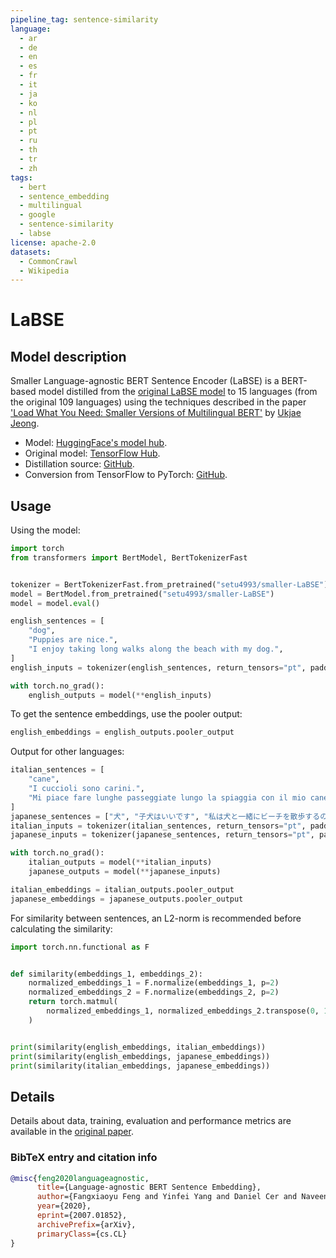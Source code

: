 ```yaml
---
pipeline_tag: sentence-similarity
language:
  - ar
  - de
  - en
  - es
  - fr
  - it
  - ja
  - ko
  - nl
  - pl
  - pt
  - ru
  - th
  - tr
  - zh
tags:
  - bert
  - sentence_embedding
  - multilingual
  - google
  - sentence-similarity
  - labse
license: apache-2.0
datasets:
  - CommonCrawl
  - Wikipedia
---
```


# LaBSE

## Model description

Smaller Language-agnostic BERT Sentence Encoder (LaBSE) is a BERT-based model distilled from the [original LaBSE model](https://huggingface.co/setu4993/LaBSE) to 15 languages (from the original 109 languages) using the techniques described in the paper ['Load What You Need: Smaller Versions of Multilingual BERT'](https://arxiv.org/abs/2010.05609) by [Ukjae Jeong](https://github.com/jeongukjae/).

- Model: [HuggingFace's model hub](https://huggingface.co/setu4993/smaller-LaBSE).
- Original model: [TensorFlow Hub](https://tfhub.dev/jeongukjae/smaller_LaBSE_15lang/1).
- Distillation source: [GitHub](https://github.com/jeongukjae/smaller-labse).
- Conversion from TensorFlow to PyTorch: [GitHub](https://github.com/setu4993/convert-labse-tf-pt).

## Usage

Using the model:

```python
import torch
from transformers import BertModel, BertTokenizerFast


tokenizer = BertTokenizerFast.from_pretrained("setu4993/smaller-LaBSE")
model = BertModel.from_pretrained("setu4993/smaller-LaBSE")
model = model.eval()

english_sentences = [
    "dog",
    "Puppies are nice.",
    "I enjoy taking long walks along the beach with my dog.",
]
english_inputs = tokenizer(english_sentences, return_tensors="pt", padding=True)

with torch.no_grad():
    english_outputs = model(**english_inputs)
```

To get the sentence embeddings, use the pooler output:

```python
english_embeddings = english_outputs.pooler_output
```

Output for other languages:

```python
italian_sentences = [
    "cane",
    "I cuccioli sono carini.",
    "Mi piace fare lunghe passeggiate lungo la spiaggia con il mio cane.",
]
japanese_sentences = ["犬", "子犬はいいです", "私は犬と一緒にビーチを散歩するのが好きです"]
italian_inputs = tokenizer(italian_sentences, return_tensors="pt", padding=True)
japanese_inputs = tokenizer(japanese_sentences, return_tensors="pt", padding=True)

with torch.no_grad():
    italian_outputs = model(**italian_inputs)
    japanese_outputs = model(**japanese_inputs)

italian_embeddings = italian_outputs.pooler_output
japanese_embeddings = japanese_outputs.pooler_output
```

For similarity between sentences, an L2-norm is recommended before calculating the similarity:

```python
import torch.nn.functional as F


def similarity(embeddings_1, embeddings_2):
    normalized_embeddings_1 = F.normalize(embeddings_1, p=2)
    normalized_embeddings_2 = F.normalize(embeddings_2, p=2)
    return torch.matmul(
        normalized_embeddings_1, normalized_embeddings_2.transpose(0, 1)
    )


print(similarity(english_embeddings, italian_embeddings))
print(similarity(english_embeddings, japanese_embeddings))
print(similarity(italian_embeddings, japanese_embeddings))
```

## Details

Details about data, training, evaluation and performance metrics are available in the [original paper](https://arxiv.org/abs/2007.01852).

### BibTeX entry and citation info

```bibtex
@misc{feng2020languageagnostic,
      title={Language-agnostic BERT Sentence Embedding},
      author={Fangxiaoyu Feng and Yinfei Yang and Daniel Cer and Naveen Arivazhagan and Wei Wang},
      year={2020},
      eprint={2007.01852},
      archivePrefix={arXiv},
      primaryClass={cs.CL}
}
```
